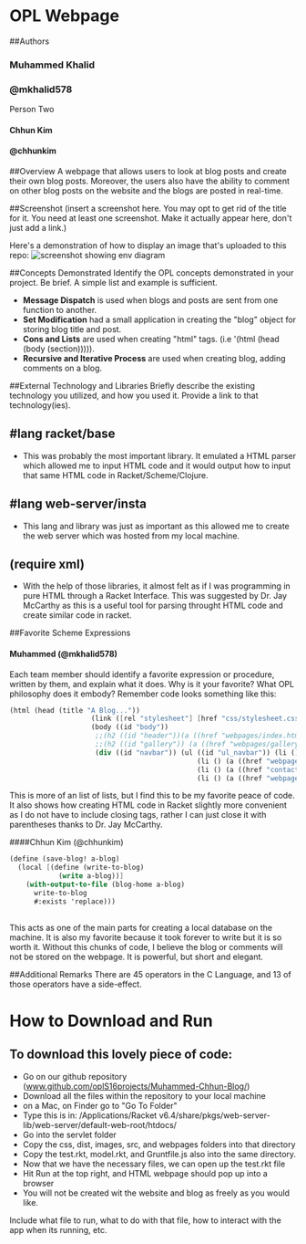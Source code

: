 # OPL Webpage

##Authors
### Muhammed Khalid
### @mkhalid578

Person Two
#### Chhun Kim 
#### @chhunkim

##Overview
A webpage that allows users to look at blog posts and create their own blog posts. Moreover, the users also 
have the ability to comment on other blog posts on the website and the blogs are posted in real-time.

##Screenshot
(insert a screenshot here. You may opt to get rid of the title for it. You need at least one screenshot. Make it actually appear here, don't just add a link.)

Here's a demonstration of how to display an image that's uploaded to this repo:
![screenshot showing env diagram](withdraw.png)

##Concepts Demonstrated
Identify the OPL concepts demonstrated in your project. Be brief. A simple list and example is sufficient. 
* **Message Dispatch** is used when blogs and posts are sent from one function to another. 
* **Set Modification** had a small application in creating the "blog" object for storing blog title and post.
* **Cons and Lists** are used when creating "html" tags. (i.e '(html (head (body (section))))). 
* **Recursive and Iterative Process** are used when creating blog, adding comments on a blog. 

##External Technology and Libraries
Briefly describe the existing technology you utilized, and how you used it. Provide a link to that technology(ies).
## #lang racket/base
* This was probably the most important library. It emulated a HTML parser which allowed me to input HTML code and it would 
output how to input that same HTML code in Racket/Scheme/Clojure.

## #lang web-server/insta
* This lang and library was just as important as this allowed me to create the web server which was hosted from my local machine. 

## (require xml)
* With the help of those libraries, it almost felt as if I was programming in pure HTML through a Racket Interface. This was suggested by Dr. Jay McCarthy as this is a useful tool for parsing throught HTML code and create similar code in racket. 


##Favorite Scheme Expressions
#### Muhammed (@mkhalid578)
Each team member should identify a favorite expression or procedure, written by them, and explain what it does. Why is it your favorite? What OPL philosophy does it embody?
Remember code looks something like this:
```scheme
(html (head (title "A Blog..."))
                    (link ([rel "stylesheet"] [href "css/stylesheet.css"] [type "text/css"]))
                    (body ((id "body"))
                     ;;(h2 ((id "header"))(a ((href "webpages/index.html")) "My Blog"))
                     ;;(h2 ((id "gallery")) (a ((href "webpages/gallery.html")) "Our Gallery"))
                     (div ((id "navbar")) (ul ((id "ul_navbar")) (li () (a ((href "standalone.rkt")) "Home"))
                                              (li () (a ((href "webpages/gallery.html")) "OPL Gallery"))
                                              (li () (a ((href "contact.html")) "Contact"))
                                              (li () (a ((href "webpages/about.html")) "About Us"))))
```
This is more of an list of lists, but I find this to be my favorite peace of code. It also shows how creating HTML 
code in Racket slightly more convenient as I do not have to include closing tags, rather I can just close it with parentheses thanks to Dr. Jay McCarthy. 

####Chhun Kim (@chhunkim)
```scheme
(define (save-blog! a-blog)
  (local [(define (write-to-blog)
            (write a-blog))]
    (with-output-to-file (blog-home a-blog)
      write-to-blog
      #:exists 'replace)))
 
```
This acts as one of the main parts for creating a local database on the machine. It is also my 
favorite because it took forever to write but it is so worth it. Without this chunks of code, I believe
the blog or comments will not be stored on the webpage. It is powerful, but short and elegant.

##Additional Remarks
There are 45 operators in the C Language, and 13 of those operators have a side-effect. 


# How to Download and Run
## To download this lovely piece of code: 
* Go on our github repository (www.github.com/oplS16projects/Muhammed-Chhun-Blog/)
* Download all the files within the repository to your local machine
* on a Mac, on Finder go to "Go To Folder"
* Type this is in: /Applications/Racket v6.4/share/pkgs/web-server-lib/web-server/default-web-root/htdocs/
* Go into the servlet folder
* Copy the css, dist, images, src, and webpages folders into that directory
* Copy the test.rkt, model.rkt, and Gruntfile.js also into the same directory. 
* Now that we have the necessary files, we can open up the test.rkt file 
* Hit Run at the top right, and HTML webpage should pop up into a browser 
* You will not be created wit the website and blog as freely as you would like. 


Include what file to run, what to do with that file, how to interact with the app when its running, etc. 
